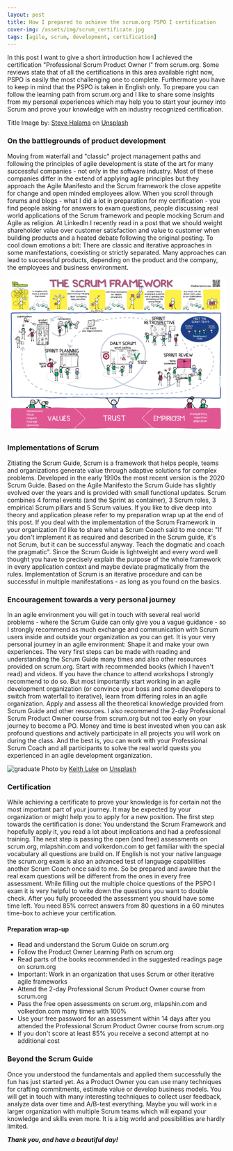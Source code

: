 ```yaml
---
layout: post
title: How I prepared to achieve the scrum.org PSPO I certification
cover-img: /assets/img/scrum_certificate.jpg
tags: [agile, scrum, development, certification]
---
```


In this post I want to give a short introduction how I achieved the certification "Professional Scrum Product Owner I" from scrum.org. Some reviews state that of all the certifications in this area available right now, PSPO is easily the most challenging one to complete. Furthermore you have to keep in mind that the PSPO is taken in English only. To prepare you can follow the learning path from scrum.org and I like to share some insights from my personal experiences which may help you to start your journey into Scrum and prove your knowledge with an industry recognized certification.

Title Image by: <span><a href="https://unsplash.com/@steve3p_0?utm_source=unsplash&amp;utm_medium=referral&amp;utm_content=creditCopyText">Steve Halama</a> on <a href="https://unsplash.com/s/photos/mauna-kea?utm_source=unsplash&amp;utm_medium=referral&amp;utm_content=creditCopyText">Unsplash</a></span>


### On the battlegrounds of product development


Moving from waterfall and "classic" project management paths and following the principles of agile development is state of the art for many successful companies - not only in the software industry. Most of these companies differ in the extend of applying agile principles but they approach the Agile Manifesto and the Scrum framework the close appetite for change and open minded employees allow. When you scroll through forums and blogs - what I did a lot in preparation for my certification - you find people asking for answers to exam questions, people discussing real world applications of the Scrum framework and people mocking Scrum and Agile as religion. At LinkedIn I recently read in a post that we should weight shareholder value over customer satisfaction and value to customer when building products and a heated debate following the original posting. 
To cool down emotions a bit: There are classic and iterative approaches in some manifestations, coexisting or strictly separated. Many approaches can lead to successful products, depending on the product and the company, the employees and business environment. 

![scrum](/assets/img/liberators_scrum.png) 

### Implementations of Scrum

Zitiating the Scrum Guide, Scrum is a framework that helps people, teams and organizations generate value through adaptive solutions for complex problems. Developed in the early 1990s the most recent version is the 2020 Scrum Guide. Based on the Agile Manifesto the Scrum Guide has slightly evolved over the years and is provided with small functional updates. Scrum combines 4 formal events (and the Sprint as container), 3 Scrum roles, 3 empirical Scrum pillars and 5 Scrum values. If you like to dive deep into theory and application please refer to my preparation wrap up at the end of this post. 
If you deal with the implementation of the Scrum Framework in your organization I'd like to share what a Scrum Coach said to me once: "If you don't implement it as required and described in the Scrum guide, it's not Scrum, but it can be successful anyway. Teach the dogmatic and coach the pragmatic". Since the Scrum Guide is lightweight and every word well thought you have to precisely explain the purpose of the whole framework in every application context and maybe deviate pragmatically from the rules. Implementation of Scrum is an iterative procedure and can be successful in multiple manifestations - as long as you found on the basics. 

### Encouragement towards a very personal journey

In an agile environment you will get in touch with several real world problems - where the Scrum Guide can only give you a vague guidance - so I strongly recommend as much exchange and communication with Scrum users inside and outside your organization as you can get. It is your very personal journey in an agile environment: Shape it and make your own experiences. The very first steps can be made with reading and understanding the Scrum Guide many times and also other resources provided on scrum.org. Start with recommended books (which I haven't read) and videos. If you have the chance to attend workshops I strongly recommend to do so. But most importantly start working in an agile development organization (or convince your boss and some developers to switch from waterfall to iterative), learn from differing roles in an agile organization. Apply and assess all the theoretical knowledge provided from Scrum Guide and other resources. I also recommend the 2-day Professional Scrum Product Owner course from scrum.org but not too early on your journey to become a PO. Money and time is best invested when you can ask profound questions and actively participate in all projects you will work on during the class. And the best is, you can work with your Professional Scrum Coach and all participants to solve the real world quests you experienced in an agile development organization. 

![graduate](/assets/img/graduation.jpg) 
<span>Photo by <a href="https://unsplash.com/@lukephotography?utm_source=unsplash&amp;utm_medium=referral&amp;utm_content=creditCopyText">Keith Luke</a> on <a href="https://unsplash.com/s/photos/graduation?utm_source=unsplash&amp;utm_medium=referral&amp;utm_content=creditCopyText">Unsplash</a></span>

### Certification

While achieving a certificate to prove your knowledge is for certain not the most important part of your journey. It may be expected by your organization or might help you to apply for a new position. The first step towards the certification is done: You understand the Scrum Framework and hopefully apply it, you read a lot about implications and had a professional training. The next step is passing the open (and free) assessments on scrum.org, mlapshin.com and volkerdon.com to get familiar with the special vocabulary all questions are build on. If English is not your native language the scrum.org exam is also an advanced test of language capabilities another Scrum Coach once said to me. So be prepared and aware that the real exam questions will be different from the ones in every free assessment. While filling out the multiple choice questions of the PSPO I exam it is very helpful to write down the questions you want to double check. After you fully proceeded the assessment you should have some time left. You need 85% correct answers from 80 questions in a 60 minutes time-box to achieve your certification.

#### Preparation wrap-up

- Read and understand the Scrum Guide on scrum.org  
- Follow the Product Owner Learning Path on scrum.org  
- Read parts of the books recommended in the suggested readings page on scrum.org  
- Important: Work in an organization that uses Scrum or other iterative agile frameworks  
- Attend the 2-day Professional Scrum Product Owner course from scrum.org  
- Pass the free open assessments on scrum.org, mlapshin.com and volkerdon.com many times with 100%  
- Use your free password for an assessment within 14 days after you attended the Professional Scrum Product Owner course from scrum.org  
- If you don't score at least 85% you receive a second attempt at no additional cost  


### Beyond the Scrum Guide

Once you understood the fundamentals and applied them successfully the fun has just started yet. As a Product Owner you can use many techniques for crafting commitments, estimate value or develop business models. You will get in touch with many interesting techniques to collect user feedback, analyze data over time and A/B-test everything. Maybe you will work in a larger organization with multiple Scrum teams which will expand your knowledge and skills even more. It is a big world and possibilities are hardly limited.

***Thank you, and have a beautiful day!***

